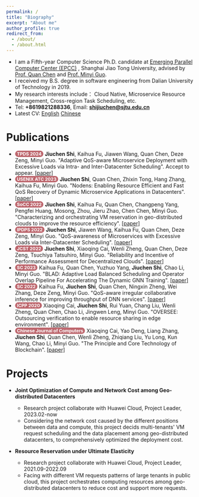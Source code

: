 ```yaml
---
permalink: /
title: "Biography"
excerpt: "About me"
author_profile: true
redirect_from: 
  - /about/
  - /about.html
---
```


<style>
.pubtitle{
    background: #BD666D;
    color: white;
    font-size: 12px;
    padding: 1px 5px 1px 5px;
    border-radius: 15px;
    float: left;
    font-weight: bold;
}
.font-bold{
    font-weight:bold;
}
</style>

<!-- This is the front page of a website that is powered by the [academicpages template](https://github.com/academicpages/academicpages.github.io) and hosted on GitHub pages. [GitHub pages](https://pages.github.com) is a free service in which websites are built and hosted from code and data stored in a GitHub repository, automatically updating when a new commit is made to the respository. This template was forked from the [Minimal Mistakes Jekyll Theme](https://mmistakes.github.io/minimal-mistakes/) created by Michael Rose, and then extended to support the kinds of content that academics have: publications, talks, teaching, a portfolio, blog posts, and a dynamically-generated CV. You can fork [this repository](https://github.com/academicpages/academicpages.github.io) right now, modify the configuration and markdown files, add your own PDFs and other content, and have your own site for free, with no ads! An older version of this template powers my own personal website at [stuartgeiger.com](http://stuartgeiger.com), which uses [this Github repository](https://github.com/staeiou/staeiou.github.io). -->
<!-- I received my B.S. degree in software engineering from Dalian University of Technology, Dalian, in 2019. I am currently a Ph.D. candidate in the Department of COmpute Science and Engineering of Shanghai Jiao Tong University, Shanghai
My research interests include Cloud Native, Microservice Resource Management, Cross-region Task Scheduling, etc. -->
+ I am a Fifth-year Computer Science Ph.D. candidate at [Emerging Parallel Computer Center (EPCC)](http://epcc.sjtu.edu.cn/) , Shanghai Jiao Tong University, advised by [Prof. Quan Chen](https://www.cs.sjtu.edu.cn/~chen-quan/) and [Prof. Minyi Guo](https://cs.sjtu.edu.cn/~guo-my/).
+ I received my B.S. degree in software engineering from Dalian University of Technology in 2019.
+ My research interests include： Cloud Native, Microservice Resource Management, Cross-region Task Scheduling, etc.
+ Tel: **+8619821288336**, Email: **shijiuchen@sjtu.edu.cn**
+ Latest CV: [English](https://shijiuchen.github.io/files/CV-English.pdf) [Chinese](https://shijiuchen.github.io/files/CV-Chinese.pdf)

Publications
======
<!-- Like many other Jekyll-based GitHub Pages templates, academicpages makes you separate the website's content from its form. The content & metadata of your website are in structured markdown files, while various other files constitute the theme, specifying how to transform that content & metadata into HTML pages. You keep these various markdown (.md), YAML (.yml), HTML, and CSS files in a public GitHub repository. Each time you commit and push an update to the repository, the [GitHub pages](https://pages.github.com/) service creates static HTML pages based on these files, which are hosted on GitHub's servers free of charge.

Many of the features of dynamic content management systems (like Wordpress) can be achieved in this fashion, using a fraction of the computational resources and with far less vulnerability to hacking and DDoSing. You can also modify the theme to your heart's content without touching the content of your site. If you get to a point where you've broken something in Jekyll/HTML/CSS beyond repair, your markdown files describing your talks, publications, etc. are safe. You can rollback the changes or even delete the repository and start over -- just be sure to save the markdown files! Finally, you can also write scripts that process the structured data on the site, such as [this one](https://github.com/academicpages/academicpages.github.io/blob/master/talkmap.ipynb) that analyzes metadata in pages about talks to display [a map of every location you've given a talk](https://academicpages.github.io/talkmap.html). -->

<ul>
<li><div class="pubtitle">TPDS 2024</div> &nbsp;<span class="font-bold">Jiuchen Shi</span>, Kaihua Fu, Jiawen Wang, Quan Chen, Deze Zeng, Minyi Guo. "Adaptive QoS-aware Microservice Deployment with Excessive Loads via Intra- and Inter-Datacenter Scheduling". Accept to appear. <a href="https://shijiuchen.github.io/files/xxx.pdf">[paper]</a></li>
<li><div class="pubtitle">USENIX ATC 2023</div> &nbsp;<span class="font-bold">Jiuchen Shi</span>, Quan Chen, Zhixin Tong, Hang Zhang, Kaihua Fu, Minyi Guo. "Nodens: Enabling Resource Efficient and Fast QoS Recovery of Dynamic Microservice Applications in Datacenters". <a href="https://shijiuchen.github.io/files/Nodens.pdf">[paper]</a></li>
<li><div class="pubtitle">SoCC 2022</div> &nbsp;<span class="font-bold">Jiuchen Shi</span>, Kaihua Fu, Quan Chen, Changpeng Yang, Pengfei Huang, Mosong, Zhou, Jieru Zhao, Chen Chen, Minyi Guo. "Characterizing and orchestrating VM reservation in geo-distributed clouds to improve the resource efficiency". <a href="https://shijiuchen.github.io/files/ROS.pdf">[paper]</a></li>
<li><div class="pubtitle">IPDPS 2022</div> &nbsp;<span class="font-bold">Jiuchen Shi</span>, Jiawen Wang, Kaihua Fu, Quan Chen, Deze Zeng, Minyi Guo. "QoS-awareness of Microservices with Excessive Loads via Inter-Datacenter Scheduling". <a href="https://shijiuchen.github.io/files/ELIS.pdf">[paper]</a></li>
<li><div class="pubtitle">JCST 2022</div> &nbsp;<span class="font-bold">Jiuchen Shi</span>, Xiaoqing Cai, Wenli Zheng, Quan Chen, Deze Zeng, Tsuchiya Tatsuhiro, Minyi Guo. "Reliability and Incentive of Performance Assessment for Decentralized Clouds". <a href="https://shijiuchen.github.io/files/RODE.pdf">[paper]</a></li>
<li><div class="pubtitle">SC 2023</div> &nbsp;Kaihua Fu, Quan Chen, Yuzhuo Yang, <span class="font-bold">Jiuchen Shi</span>, Chao Li, Minyi Guo. "BLAD: Adaptive Load Balanced Scheduling and Operator Overlap Pipeline For Accelerating The Dynamic GNN Training". <a href="https://dl.acm.org/doi/10.1145/3581784.3607040">[paper]</a></li>
<li><div class="pubtitle">SC 2022</div> &nbsp;Kaihua Fu, <span class="font-bold">Jiuchen Shi</span>, Quan Chen, Ningxin Zheng, Wei Zhang, Deze Zeng, Minyi Guo. "QoS-aware irregular collaborative inference for improving throughput of DNN services". <a href="https://www.computer.org/csdl/proceedings-article/sc/2022/544400a993/1I0bT95pjBm">[paper]</a></li>
<li><div class="pubtitle">ICPP 2020</div> &nbsp;Xiaoqing Cai, <span class="font-bold">Jiuchen Shi</span>, Rui Yuan, Chang Liu, Wenli Zheng, Quan Chen, Chao Li, Jingwen Leng, Minyi Guo. "OVERSEE: Outsourcing verification to enable resource sharing in edge environment". <a href="https://dl.acm.org/doi/abs/10.1145/3404397.3404409">[paper]</a></li>
<li><div class="pubtitle">Chinese Journal of Computers</div> &nbsp;Xiaoqing Cai, Yao Deng, Liang Zhang, <span class="font-bold">Jiuchen Shi</span>, Quan Chen, Wenli Zheng, Zhiqiang Liu, Yu Long, Kun Wang, Chao Li, Minyi Guo. "The Principle and Core Technology of Blockchain". <a href="http://cjc.ict.ac.cn/online/onlinepaper/cxq-20201230114556.pdf">[paper]</a></li>
</ul>
<!-- + **Jiuchen Shi**, Quan Chen, Zhixin Tong, Hang Zhang, Kaihua Fu, Minyi Guo. "Nodens: Enabling Resource Efficient and Fast QoS Recovery of Dynamic Microservice Applications in Datacenters". USENIX Annual Technical Conference (USENIX ATC 23). 2023. [Accepted] -->
<!-- + **Jiuchen Shi**, Kaihua Fu, Quan Chen, Changpeng Yang, Pengfei Huang, Mosong, Zhou, Jieru Zhao, Chen Chen, Minyi Guo. "Characterizing and orchestrating VM reservation in geo-distributed clouds to improve the resource efficiency". Proceedings of the 13th Symposium on Cloud Computing (SoCC). 2022. [PDF](https://jhc.sjtu.edu.cn/~chen-chen/papers/ros-socc22.pdf) -->
<!-- + **Jiuchen Shi**, Jiawen Wang, Kaihua Fu, Quan Chen, Deze Zeng, Minyi Guo. "QoS-awareness of Microservices with Excessive Loads via Inter-Datacenter Scheduling". IEEE International Parallel and Distributed Processing Symposium (IPDPS). 2022. [PDF](https://ieeexplore.ieee.org/abstract/document/9820678) -->
<!-- + **Jiuchen Shi**, Xiaoqing Cai, Wenli Zheng, Quan Chen, Deze Zeng, Tsuchiya Tatsuhiro, Minyi Guo. "Reliability and Incentive of Performance Assessment for Decentralized Clouds". Journal of Computer Science and Technology (JCST). 2022. [PDF](https://jcst.ict.ac.cn/fileup/1000-9000/PDF/2022-5-12-2120.pdf) -->
<!-- + Kaihua Fu, **Jiuchen Shi**, Quan Chen, Ningxin Zheng, Wei Zhang, Deze Zeng, Minyi Guo. "QoS-aware irregular collaborative inference for improving throughput of DNN services". International Conference for High Performance Computing, Networking, Storage and Analysis (SC). 2022. [PDF](hhttps://www.computer.org/csdl/proceedings-article/sc/2022/544400a993/1I0bT95pjBm) -->
<!-- + Xiaoqing Cai, **Jiuchen Shi**, Rui Yuan, Chang Liu, Wenli Zheng, Quan Chen, Chao Li, Jingwen Leng, Minyi Guo. "OVERSEE: Outsourcing verification to enable resource sharing in edge environment". Proceedings of the 49th International Conference on Parallel Processing. 2020. [PDF](https://dl.acm.org/doi/abs/10.1145/3404397.3404409) -->

Projects
======
<!-- 1. Register a GitHub account if you don't have one and confirm your e-mail (required!)
1. Fork [this repository](https://github.com/academicpages/academicpages.github.io) by clicking the "fork" button in the top right. 
1. Go to the repository's settings (rightmost item in the tabs that start with "Code", should be below "Unwatch"). Rename the repository "[your GitHub username].github.io", which will also be your website's URL.
1. Set site-wide configuration and create content & metadata (see below -- also see [this set of diffs](http://archive.is/3TPas) showing what files were changed to set up [an example site](https://getorg-testacct.github.io) for a user with the username "getorg-testacct")
1. Upload any files (like PDFs, .zip files, etc.) to the files/ directory. They will appear at https://[your GitHub username].github.io/files/example.pdf.  
1. Check status by going to the repository settings, in the "GitHub pages" section -->
+ **Joint Optimization of Compute and Network Cost among Geo-distributed Datacenters**
    - Research project collaborate with Huawei Cloud, Project Leader, 2023.02-now
    - Considering the network cost caused by the different positions between data and compute, this project decids multi-tenants' VM request scheduling and the data placement among geo-distributed datacenters, to comprehensively optimized the deployment cost.

+ **Resource Reservation under Ultimate Elasticity**
    - Research project collaborate with Huawei Cloud, Project Leader, 2021.09-2022.09
    - Facing with different VM requests patterns of large tenants in public cloud, this project orchestrates computing resources among geo-distributed datacenters to reduce cost and support more requests.

<!-- Site-wide configuration
------
The main configuration file for the site is in the base directory in [_config.yml](https://github.com/academicpages/academicpages.github.io/blob/master/_config.yml), which defines the content in the sidebars and other site-wide features. You will need to replace the default variables with ones about yourself and your site's github repository. The configuration file for the top menu is in [_data/navigation.yml](https://github.com/academicpages/academicpages.github.io/blob/master/_data/navigation.yml). For example, if you don't have a portfolio or blog posts, you can remove those items from that navigation.yml file to remove them from the header. 

Create content & metadata
------
For site content, there is one markdown file for each type of content, which are stored in directories like _publications, _talks, _posts, _teaching, or _pages. For example, each talk is a markdown file in the [_talks directory](https://github.com/academicpages/academicpages.github.io/tree/master/_talks). At the top of each markdown file is structured data in YAML about the talk, which the theme will parse to do lots of cool stuff. The same structured data about a talk is used to generate the list of talks on the [Talks page](https://academicpages.github.io/talks), each [individual page](https://academicpages.github.io/talks/2012-03-01-talk-1) for specific talks, the talks section for the [CV page](https://academicpages.github.io/cv), and the [map of places you've given a talk](https://academicpages.github.io/talkmap.html) (if you run this [python file](https://github.com/academicpages/academicpages.github.io/blob/master/talkmap.py) or [Jupyter notebook](https://github.com/academicpages/academicpages.github.io/blob/master/talkmap.ipynb), which creates the HTML for the map based on the contents of the _talks directory).

**Markdown generator**

I have also created [a set of Jupyter notebooks](https://github.com/academicpages/academicpages.github.io/tree/master/markdown_generator
) that converts a CSV containing structured data about talks or presentations into individual markdown files that will be properly formatted for the academicpages template. The sample CSVs in that directory are the ones I used to create my own personal website at stuartgeiger.com. My usual workflow is that I keep a spreadsheet of my publications and talks, then run the code in these notebooks to generate the markdown files, then commit and push them to the GitHub repository.

How to edit your site's GitHub repository
------
Many people use a git client to create files on their local computer and then push them to GitHub's servers. If you are not familiar with git, you can directly edit these configuration and markdown files directly in the github.com interface. Navigate to a file (like [this one](https://github.com/academicpages/academicpages.github.io/blob/master/_talks/2012-03-01-talk-1.md) and click the pencil icon in the top right of the content preview (to the right of the "Raw | Blame | History" buttons). You can delete a file by clicking the trashcan icon to the right of the pencil icon. You can also create new files or upload files by navigating to a directory and clicking the "Create new file" or "Upload files" buttons. 

Example: editing a markdown file for a talk
![Editing a markdown file for a talk](/images/editing-talk.png)

For more info
------
More info about configuring academicpages can be found in [the guide](https://academicpages.github.io/markdown/). The [guides for the Minimal Mistakes theme](https://mmistakes.github.io/minimal-mistakes/docs/configuration/) (which this theme was forked from) might also be helpful. -->
